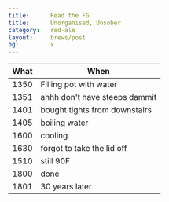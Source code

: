 ```yaml
---
title:      Read the FG
title:      Unorganised, Unsober
category:   red-ale
layout:     brews/post
og:         x
---
```



What|When
----|----
1350|Filling pot with water
1351|ahhh don't have steeps dammit
1401|bought tights from downstairs
1405|boiling water
1600|cooling
1630|forgot to take the lid off
1510|still 90F
1800|done
1801|30 years later
